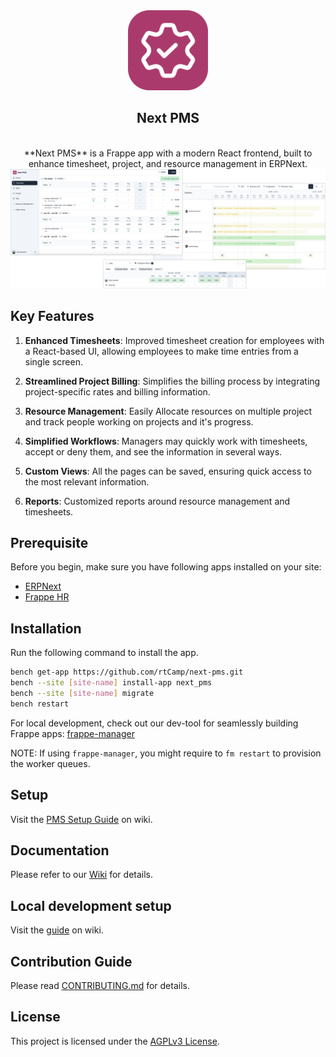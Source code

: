 <div align="center">
<img src="next_pms/public/next-pms-logo.png" height="128" alt="Next PMS Logo">
<h2>Next PMS</h2>
<br>
**Next PMS** is a Frappe app with a modern React frontend, built to enhance timesheet, project, and resource management in ERPNext.
</div>

<div align="center">
<img src="featured-image.png" width="1050" alt="Frappe Appointment">
</div>


## Key Features

1. **Enhanced Timesheets**: Improved timesheet creation for employees with a React-based UI, allowing employees to make time entries from a single screen.

2. **Streamlined Project Billing**: Simplifies the billing process by integrating project-specific rates and billing information.

3. **Resource Management**: Easily Allocate resources on multiple project and track people working on projects and it's progress. 
4. **Simplified Workflows**: Managers may quickly work with timesheets, accept or deny them, and see the information in several ways.
5. **Custom Views**: All the pages can be saved,  ensuring quick access to the most relevant information.
6. **Reports**: Customized reports around resource management and timesheets.

## Prerequisite

Before you begin, make sure you have following apps installed on your site:

- [ERPNext](https://github.com/frappe/erpnext)
- [Frappe HR](https://github.com/frappe/hrms)

## Installation 

Run the following command to install the app.

```bash
bench get-app https://github.com/rtCamp/next-pms.git
bench --site [site-name] install-app next_pms
bench --site [site-name] migrate
bench restart
```
For local development, check out our dev-tool for seamlessly building Frappe apps: [frappe-manager](https://github.com/rtCamp/Frappe-Manager)

NOTE: If using `frappe-manager`, you might require to `fm restart` to provision the worker queues.

## Setup
Visit the [PMS Setup Guide](https://github.com/rtCamp/next-pms/wiki#setup) on wiki.

## Documentation
Please refer to our [Wiki](https://github.com/rtCamp/next-pms/wiki) for details.

## Local development setup
Visit the [guide](https://github.com/rtCamp/next-pms/wiki/Local-Development) on wiki.


## Contribution Guide

Please read [CONTRIBUTING.md](./CONTRIBUTING.md) for details.

## License

This project is licensed under the [AGPLv3 License](./LICENSE).